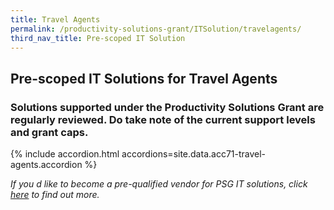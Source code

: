 ```yaml
---
title: Travel Agents
permalink: /productivity-solutions-grant/ITSolution/travelagents/
third_nav_title: Pre-scoped IT Solution
---
```


## Pre-scoped IT Solutions for Travel Agents

### Solutions supported under the Productivity Solutions Grant are regularly reviewed. Do take note of the current support levels and grant caps.

{% include accordion.html accordions=site.data.acc71-travel-agents.accordion %}

*If you d like to become a pre-qualified vendor for PSG IT solutions, click <a target='_blank' href='https://www.imda.gov.sg/icmvendors' >here</a> to find out more.*

